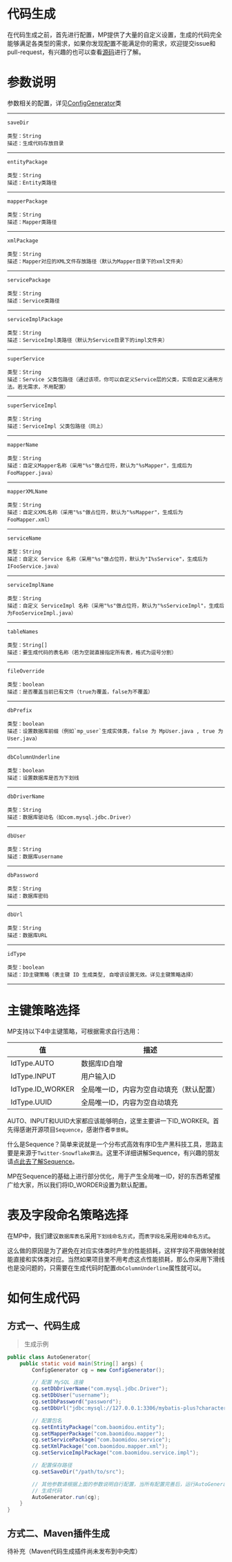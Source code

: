 # 代码生成

在代码生成之前，首先进行配置，MP提供了大量的自定义设置，生成的代码完全能够满足各类型的需求，如果你发现配置不能满足你的需求，欢迎提交issue和pull-request，有兴趣的也可以查看[源码](https://github.com/baomidou/mybatis-plus/tree/master/mybatis-plus/src/main/java/com/baomidou/mybatisplus/generator)进行了解。

# 参数说明

参数相关的配置，详见[ConfigGenerator](https://github.com/baomidou/mybatis-plus/blob/master/mybatis-plus/src/main/java/com/baomidou/mybatisplus/generator/ConfigGenerator.java)类

--------------------------------------------------------------------------------

`saveDir`

```
类型：String
描述：生成代码存放目录
```

--------------------------------------------------------------------------------

`entityPackage`

```
类型：String
描述：Entity类路径
```

--------------------------------------------------------------------------------

`mapperPackage`

```
类型：String
描述：Mapper类路径
```

--------------------------------------------------------------------------------

`xmlPackage`

```
类型：String
描述：Mapper对应的XML文件存放路径（默认为Mapper目录下的xml文件夹）
```

--------------------------------------------------------------------------------

`servicePackage`

```
类型：String
描述：Service类路径
```

--------------------------------------------------------------------------------

`serviceImplPackage`

```
类型：String
描述：ServiceImpl类路径（默认为Service目录下的impl文件夹）
```

--------------------------------------------------------------------------------

`superService`

```
类型：String
描述：Service 父类包路径（通过该项，你可以自定义Service层的父类，实现自定义通用方法。若无需求，不用配置）
```

--------------------------------------------------------------------------------

`superServiceImpl`

```
类型：String
描述：ServiceImpl 父类包路径（同上）
```

--------------------------------------------------------------------------------

`mapperName`

```
类型：String
描述：自定义Mapper名称（采用"%s"做占位符，默认为"%sMapper"，生成后为FooMapper.java）
```

--------------------------------------------------------------------------------

`mapperXMLName`

```
类型：String
描述：自定义XML名称（采用"%s"做占位符，默认为"%sMapper"，生成后为FooMapper.xml）
```

--------------------------------------------------------------------------------

`serviceName`

```
类型：String
描述：自定义 Service 名称（采用"%s"做占位符，默认为"I%sService"，生成后为IFooService.java）
```

--------------------------------------------------------------------------------

`serviceImplName`

```
类型：String
描述：自定义 ServiceImpl 名称（采用"%s"做占位符，默认为"%sServiceImpl"，生成后为FooServiceImpl.java）
```

--------------------------------------------------------------------------------

`tableNames`

```
类型：String[]
描述：要生成代码的表名称（若为空就直接指定所有表，格式为逗号分割）
```

--------------------------------------------------------------------------------

`fileOverride`

```
类型：boolean
描述：是否覆盖当前已有文件（true为覆盖，false为不覆盖）
```

--------------------------------------------------------------------------------

`dbPrefix`

```
类型：boolean
描述：设置数据库前缀（例如`mp_user`生成实体类，false 为 MpUser.java , true 为 User.java）
```

--------------------------------------------------------------------------------

`dbColumnUnderline`

```
类型：boolean
描述：设置数据库是否为下划线
```

--------------------------------------------------------------------------------

`dbDriverName`

```
类型：String
描述：数据库驱动名（如com.mysql.jdbc.Driver）
```

--------------------------------------------------------------------------------

`dbUser`

```
类型：String
描述：数据库username
```

--------------------------------------------------------------------------------

`dbPassword`

```
类型：String
描述：数据库密码
```

--------------------------------------------------------------------------------

`dbUrl`

```
类型：String
描述：数据库URL
```

--------------------------------------------------------------------------------

`idType`

```
类型：boolean
描述：ID主键策略（表主键 ID 生成类型, 自增该设置无效。详见主键策略选择）
```

--------------------------------------------------------------------------------

# 主键策略选择

MP支持以下4中主键策略，可根据需求自行选用：

值                | 描述
---------------- | ---------------------
IdType.AUTO      | 数据库ID自增
IdType.INPUT     | 用户输入ID
IdType.ID_WORKER | 全局唯一ID，内容为空自动填充（默认配置）
IdType.UUID      | 全局唯一ID，内容为空自动填充

AUTO、INPUT和UUID大家都应该能够明白，这里主要讲一下ID_WORKER。首先得感谢开源项目`Sequence`，感谢作者`李景枫`。

什么是Sequence？简单来说就是一个分布式高效有序ID生产黑科技工具，思路主要是来源于`Twitter-Snowflake算法`。这里不详细讲解Sequence，有兴趣的朋友请[点此去了解Sequence](http://git.oschina.net/yu120/sequence)。

MP在Sequence的基础上进行部分优化，用于产生全局唯一ID，好的东西希望推广给大家，所以我们将ID_WORDER设置为默认配置。

# 表及字段命名策略选择

在MP中，我们建议`数据库表名`采用`下划线命名方式`，而`表字段名`采用`驼峰命名方式`。

这么做的原因是为了避免在对应实体类时产生的性能损耗，这样字段不用做映射就能直接和实体类对应。当然如果项目里不用考虑这点性能损耗，那么你采用下滑线也是没问题的，只需要在生成代码时配置`dbColumnUnderline`属性就可以。

# 如何生成代码

## 方式一、代码生成

> 生成示例

```java
public class AutoGenerator{
    public static void main(String[] args) {
        ConfigGenerator cg = new ConfigGenerator();

        // 配置 MySQL 连接
        cg.setDbDriverName("com.mysql.jdbc.Driver");
        cg.setDbUser("username");
        cg.setDbPassword("password");
        cg.setDbUrl("jdbc:mysql://127.0.0.1:3306/mybatis-plus?characterEncoding=utf8");

        // 配置包名
        cg.setEntityPackage("com.baomidou.entity");
        cg.setMapperPackage("com.baomidou.mapper");
        cg.setServicePackage("com.baomidou.service");
        cg.setXmlPackage("com.baomidou.mapper.xml");
        cg.setServiceImplPackage("com.baomidou.service.impl");

        // 配置保存路径
        cg.setSaveDir("/path/to/src");

        // 其他参数请根据上面的参数说明自行配置，当所有配置完善后，运行AutoGenerator.run()方法生成Code
        // 生成代码
        AutoGenerator.run(cg);
    }
}
```

## 方式二、Maven插件生成

待补充（Maven代码生成插件尚未发布到中央库）
